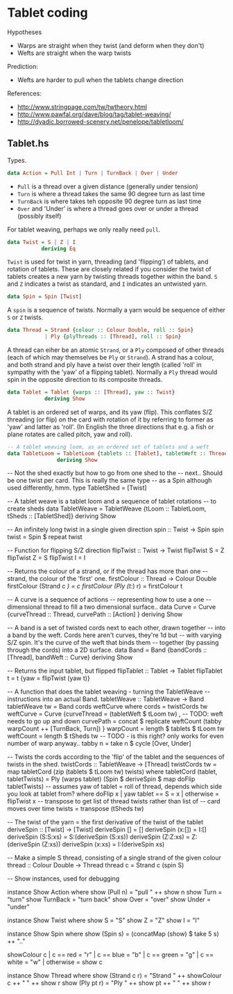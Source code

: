 # Tablet coding

Hypotheses

* Warps are straight when they twist (and deform when they don't)
* Wefts are straight when the warp twists

Prediction:

* Wefts are harder to pull when the tablets change direction

References:

* http://www.stringpage.com/tw/twtheory.html
* http://www.pawfal.org/dave/blog/tag/tablet-weaving/
* http://dyadic.borrowed-scenery.net/penelope/tabletloom/

## Tablet.hs

Types.

```haskell
data Action = Pull Int | Turn | TurnBack | Over | Under
```

* `Pull` is a thread over a given distance (generally under tension)
* `Turn` is where a thread takes the same 90 degree turn as last time
* `TurnBack` is where takes teh opposite 90 degree turn as last time
* `Over` and 'Under' is where a thread goes over or under a thread (possibly itself)

For tablet weaving, perhaps we only really need `pull`.

```haskell
data Twist = S | Z | I
           deriving Eq
```

`Twist` is used for twist in yarn, threading (and 'flipping') of
tablets, and rotation of tablets. These are closely related if you
consider the twist of tablets creates a new yarn by twisting threads
together within the band. `S` and `Z` indicates a twist as standard,
and `I` indicates an untwisted yarn.

```haskell
data Spin = Spin [Twist]
```

A `spin` is a sequence of twists. Normally a yarn would be sequence of
either `S` or `Z` twists.

```haskell
data Thread = Strand {colour :: Colour Double, roll :: Spin}
            | Ply {plyThreads :: [Thread], roll :: Spin}
```

A thread can eiher be an atomic `Strand`, or a `Ply` composed of other
threads (each of which may themselves be `Ply` or `Strand`). A strand
has a colour, and both strand and ply have a twist over their length
(called 'roll' in sympathy with the 'yaw' of a flipping
tablet). Normally a `Ply` thread would spin in the opposite direction
to its composite threads.

```haskell
data Tablet = Tablet {warps :: [Thread], yaw :: Twist}
            deriving Show
```

A tablet is an ordered set of warps, and its yaw (flip). This
conflates S/Z threading (or flip) on the card with rotation of it by
referring to former as 'yaw' and latter as 'roll'. (In English the
three directions that e.g. a fish or plane rotates are called pitch,
yaw and roll).

```haskell
-- A tablet weaving loom, as an ordered set of tablets and a weft
data TabletLoom = TabletLoom {tablets :: [Tablet], tabletWeft :: Thread}
                deriving Show
```

-- Not the shed exactly but how to go from one shed to the
-- next.. Should be one twist per card. This is really the same type
-- as a Spin although used differently, hmm.
type TabletShed = [Twist]

-- A tablet weave is a tablet loom and a sequence of tablet rotations
-- to create sheds
data TabletWeave = TabletWeave {tLoom :: TabletLoom, tSheds :: [TabletShed]}
                 deriving Show

-- An infinitely long twist in a single given direction
spin :: Twist -> Spin
spin twist = Spin $ repeat twist

-- Function for flipping S/Z direction
flipTwist :: Twist -> Twist
flipTwist S = Z
flipTwist Z = S
flipTwist I = I

-- Returns the colour of a strand, or if the thread has more than one
-- strand, the colour of the 'first' one.
firstColour :: Thread -> Colour Double
firstColour (Strand c _) = c
firstColour (Ply (t:_) r) = firstColour t

-- A curve is a sequence of actions -- representing how to use a one
-- dimensional thread to fill a two dimensional surface..
data Curve = Curve {curveThread :: Thread,
                    curvePath :: [Action]
                   }
           deriving Show

-- A band is a set of twisted cords next to each other, drawn together
-- into a band by the weft. Cords here aren't curves, they're 1d but
-- with varying S/Z spin. It's the curve of the weft that binds them
-- together (by passing through the cords) into a 2D surface.
data Band = Band {bandCords :: [Thread], bandWeft :: Curve}
          deriving Show

-- Returns the input tablet, but flipped
flipTablet :: Tablet -> Tablet
flipTablet t = t {yaw = flipTwist (yaw t)}

-- A function that does the tablet weaving - turning the TabletWeave
-- instructions into an actual Band.
tabletWeave :: TabletWeave -> Band
tabletWeave tw = Band cords weftCurve
  where cords = twistCords tw
        weftCurve = Curve {curveThread = (tabletWeft $ tLoom tw) ,
                           -- TODO: weft needs to go up and down
                           curvePath = concat $ replicate weftCount (tabby warpCount ++ [TurnBack, Turn])
                          }
        warpCount = length $ tablets $ tLoom tw
        weftCount = length $ tSheds tw
        -- TODO - is this right? only works for even number of warp anyway..
        tabby n = take n $ cycle [Over, Under]

-- Twists the cords according to the 'flip' of the tablet and the sequences of twists in the shed.
twistCords :: TabletWeave -> [Thread]
twistCords tw = map tabletCord (zip (tablets $ tLoom tw) twists)
  where tabletCord (tablet, tabletTwists) = Ply (warps tablet) (Spin $ deriveSpin $ map doFlip tabletTwists)
        -- assumes yaw of tablet = roll of thread, depends which side you look at tablet from?
          where doFlip x | yaw tablet == S = x
                         | otherwise = flipTwist x
        -- transpose to get list of thread twists rather than list of
        -- card moves over time
        twists = transpose (tSheds tw)

-- The twist of the yarn = the first derivative of the twist of the tablet
deriveSpin :: [Twist] -> [Twist]
deriveSpin [] = []
deriveSpin (x:[]) = I:[]
deriveSpin (S:S:xs) = S:(deriveSpin (S:xs))
deriveSpin (Z:Z:xs) = Z:(deriveSpin (Z:xs))
deriveSpin (x:xs) = I:(deriveSpin xs)

-- Make a simple S thread, consisting of a single strand of the given colour
thread :: Colour Double -> Thread
thread c = Strand c (spin S)


-- Show instances, used for debugging

instance Show Action where
  show (Pull n) = "pull " ++ show n
  show Turn = "turn"
  show TurnBack = "turn back"
  show Over = "over"
  show Under = "under"

instance Show Twist where
  show S = "S"
  show Z = "Z"
  show I = "I"

instance Show Spin where
  show (Spin s) =  (concatMap (show) $ take 5 s) ++ ".."

showColour c | c == red = "r"
             | c == blue = "b"
             | c == green = "g"
             | c == white = "w"
             | otherwise = show c

instance Show Thread where
  show (Strand c r) = "Strand " ++ showColour c ++ " " ++ show r
  show (Ply pt r) = "Ply " ++ show pt ++ " " ++ show r
```
